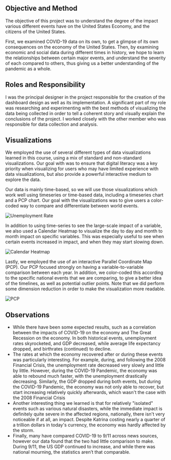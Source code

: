 ## Objective and Method

The objective of this project was to understand the degree of the impact various different events have on the United States Economy, and the citizens of the United States.

First, we examined COVID-19 data on its own, to get a glimpse of its own consequences on the economy of the United States. Then, by examining economic and social data during different times in history, we hope to learn the relationships between certain major events, and understand the severity of each compared to others, thus giving us a better understanding of the pandemic as a whole.

## Roles and Responsibility

I was the principal designer in the project responsible for the creation of the dashboard design as well as its implementation. A significant part of my role was researching and experimenting with the best methods of visualizing the data being collected in order to tell a coherent story and visually explain the conclusions of the project. I worked closely with the other member who was responsible for data collection and analysis.

## Visualizations

We employed the use of several different types of data visualizations learned in this course, using a mix of standard and non-standard visualizations. Our goal with was to ensure that digital literacy was a key priority when visualizing for users who may have limited experience with data visualizations, but also provide a powerful interactive medium to explore the data.

Our data is mainly time-based, so we will use those visualizations which work well using timeseries or time-based data, including a timeseries chart and a PCP chart. Our goal with the visualizations was to give users a color-coded way to compare and differentiate between world events.

![Unemployment Rate](/images/projects/century_events_dashboard_1.png)

In addition to using time-series to see the large-scale impact of a variable, we also used a Calendar Heatmap to visualize the day to day and month to month impact on specific variables. This was especially useful to see when certain events increased in impact, and when they may start slowing down.

![Calendar Heatmap](/images/projects/century_events_dashboard_2.png)

Lastly, we employed the use of an interactive Parallel Coordinate Map (PCP). Our PCP focused strongly on having a variable-to-variable comparison between each year. In addition, we color-coded this according to the specific national events that we are comparing, to give a better idea of the timelines, as well as potential outlier points. Note that we did perform some dimension reduction in order to make the visualization more readable.

![PCP](/images/projects/century_events_dashboard_3.png)

## Observations

-   While there have been some expected results, such as a correlation between the impacts of COVID-19 on the economy and The Great Recession on the economy. In both historical events, unemployment rates skyrocketed, and GDP decreased, while average life expectancy dropped, and birthrates (continued) to decline.
-   The rates at which the economy recovered after or during these events was particularly interesting. For example, during, and following the 2008 Financial Crisis, the unemployment rate decreased very slowly and little by little. However, during the COVID-19 Pandemic, the economy was able to rebound much faster, with the unemployment drastically decreasing. Similarly, the GDP dropped during both events, but during the COVID-19 Pandemic, the economy was not only able to recover, but start increasing relatively quickly afterwards, which wasn't the case with the 2008 Financial Crisis
-   Another interesting thing we learned is that for relatively "isolated" events such as various natural disasters, while the immediate impact is definitely quite severe in the affected regions, nationally, there isn't very noticeable if at all, an impact. Despite Katrina costing nearly a quarter of a trillion dollars in today's currency, the economy was hardly affected by the storm.
-   Finally, many have compared COVID-19 to 9/11 across news sources, however our data found that the two had little comparison to make. During 9/11, the US GDP continued to increase, and while there was national mourning, the statistics aren’t that comparable.
